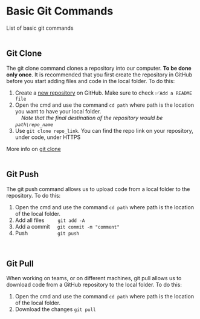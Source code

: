 # Basic Git Commands
List of basic git commands
<br>
<br>

## Git Clone

The git clone command clones a repository into our computer. **To be done only once**. It is recommended that you first create the repository in GitHub before you start adding files and code in the local folder. To do this:<br>
1. Create a [new repository](https://github.com/new) on GitHub. Make sure to check ✅```Add a README file```
2. Open the cmd and use the command ```cd path``` where path is the location you want to have your local folder.<br>
&nbsp;&nbsp;&nbsp;&nbsp;*Note that the final destination of the repository would be ```path\repo_name```*
3. Use ```git clone repo_link```. You can find the repo link on your repository, under code, under HTTPS


More info on [git clone](https://docs.github.com/en/repositories/creating-and-managing-repositories/cloning-a-repository)
<br>
<br>

## Git Push
The git push command allows us to upload code from a local folder to the repository. To do this:<br>
1. Open the cmd and use the command ```cd path``` where path is the location of the local folder.
2. Add all files  &nbsp;&nbsp;&nbsp;&nbsp;&nbsp;&nbsp;&nbsp;&nbsp;```git add -A```
3. Add a commit   &nbsp;&nbsp;&nbsp;&nbsp;```git commit -m "comment"```
4. Push           &nbsp;&nbsp;&nbsp;&nbsp;&nbsp;&nbsp;&nbsp;&nbsp;&nbsp;&nbsp;&nbsp;&nbsp;&nbsp;&nbsp;&nbsp;&nbsp;&nbsp;&nbsp;&nbsp;```git push```
<br>

## Git Pull
When working on teams, or on different machines, git pull allows us to download code from a GitHub repository to the local folder. To do this:
1. Open the cmd and use the command ```cd path``` where path is the location of the local folder.
2. Download the changes ```git pull```
